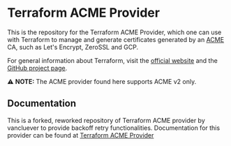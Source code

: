 Terraform ACME Provider
========================

This is the repository for the Terraform ACME Provider, which one can use with
Terraform to manage and generate certificates generated by an [ACME][about-acme]
CA, such as Let's Encrypt, ZeroSSL and GCP.

[about-acme]: https://ietf-wg-acme.github.io/acme/draft-ietf-acme-acme.html

For general information about Terraform, visit the [official
website][terraform-io] and the [GitHub project page][terraform-gh].

[terraform-io]: https://www.terraform.io/
[terraform-gh]: https://github.com/hashicorp/terraform

:warning: **NOTE:** The ACME provider found here supports ACME v2 only.

## Documentation

This is a forked, reworked repository of Terraform ACME provider by vancluever to provide backoff retry functionalities.
Documentation for this provider can be found at [Terraform ACME Provider](https://registry.terraform.io/providers/vancluever/acme/latest/docs)
